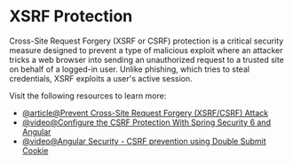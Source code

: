 # XSRF Protection

Cross-Site Request Forgery (XSRF or CSRF) protection is a critical security measure designed to prevent a type of malicious exploit where an attacker tricks a web browser into sending an unauthorized request to a trusted site on behalf of a logged-in user. Unlike phishing, which tries to steal credentials, XSRF exploits a user's active session.

Visit the following resources to learn more:

- [@article@Prevent Cross-Site Request Forgery (XSRF/CSRF) Attack](https://learn.microsoft.com/en-us/aspnet/core/security/anti-request-forgery?view=aspnetcore-9.0)
- [@video@Configure the CSRF Protection With Spring Security 6 and Angular](https://www.youtube.com/watch?v=tgjLsEmxcuY)
- [@video@Angular Security - CSRF prevention using Double Submit Cookie](https://www.youtube.com/watch?v=lZfF4MOTeNM)
